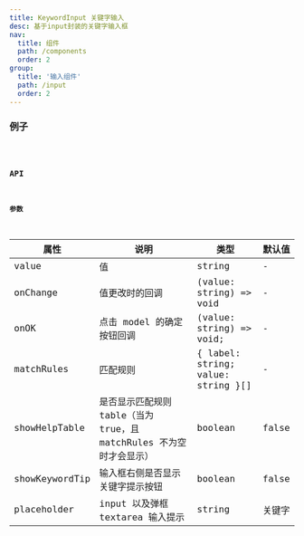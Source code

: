 ```yaml
---
title: KeywordInput 关键字输入
desc: 基于input封装的关键字输入框
nav:
  title: 组件
  path: /components
  order: 2
group:
  title: '输入组件'
  path: /input
  order: 2
---
```


### 例子

<code src="./demo/basic.tsx" />

### API

#### 参数

| 属性           | 说明                                                                | 类型                               | 默认值 |
| -------------- | ------------------------------------------------------------------- | ---------------------------------- | ------ |
| value          | 值                                                                  | string                             | -      |
| onChange       | 值更改时的回调                                                      | (value: string) => void            | -      |
| onOK           | 点击 model 的确定按钮回调                                           | (value: string) => void;           | -      |
| matchRules     | 匹配规则                                                            | { label: string; value: string }[] | -      |
| showHelpTable  | 是否显示匹配规则 table（当为 true，且 matchRules 不为空时才会显示） | boolean                            | false  |
| showKeywordTip | 输入框右侧是否显示关键字提示按钮                                    | boolean                            | false  |
| placeholder    | input 以及弹框 textarea 输入提示                                    | string                             | 关键字 |
